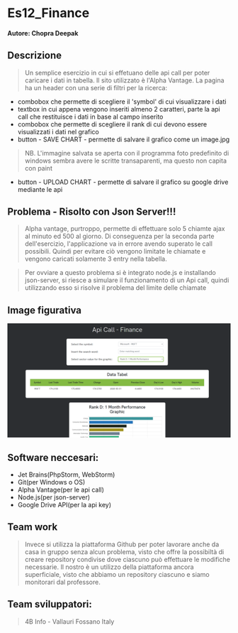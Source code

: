 # Es12_Finance

#### Autore: Chopra Deepak

## Descrizione
> Un semplice esercizio in cui si effetuano delle api call per poter caricare i dati in tabella. Il sito utilizzato è l'Alpha Vantage. La pagina ha un header con una serie di filtri per la ricerca:
* combobox che permette di scegliere il 'symbol' di cui visualizzare i dati
* textbox in cui appena vengono inseriti almeno 2 caratteri, parte la api call che restituisce i dati in base al campo inserito
* combobox che permette di scegliere il rank di cui devono essere visualizzati i dati nel grafico
* button - SAVE CHART - permette di salvare il grafico come un image.jpg 
>  NB. L'immagine salvata se aperta con il programma foto predefinito di windows sembra      avere le scritte transaparenti, ma questo non capita con paint 
* button - UPLOAD CHART - permette di salvare il grafico su google drive mediante le api

## Problema - Risolto con Json Server!!!
>Alpha vantage, purtroppo, permette di effettuare solo 5 chiamte ajax al minuto ed 500 al giorno. Di conseguenza per la seconda parte dell'esercizio, l'applicazione va in errore avendo superato le call possibili. Quindi per evitare ciò vengono limitate le chiamate e vengono caricati solamente 3 entry nella tabella.

>Per ovviare a questo problema si è integrato node.js e installando json-server, si riesce a simulare il funzionamento di un Api call, quindi utilizzando esso si risolve il problema del limite delle chiamate

## Image figurativa
![imgFigurativa](img/imgEsempio.PNG)

## Software neccesari:
* Jet Brains(PhpStorm, WebStorm)
* Git(per Windows o OS)
* Alpha Vantage(per le api call)
* Node.js(per json-server)
* Google Drive API(per la api key)

## Team work
> Invece si utilizza la piattaforma Github per poter lavorare anche da casa in gruppo senza alcun problema, visto che offre la possibiltà di creare repository condivise dove ciascuno può effettuare le modifiche necessarie. Il nostro è un utilizzo della piattaforma ancora superficiale, visto che abbiamo un repository ciascuno e siamo monitorari dal professore.

## Team sviluppatori:
> 4B Info - Vallauri Fossano Italy